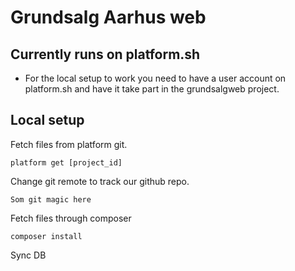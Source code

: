 # Grundsalg Aarhus web

## Currently runs on platform.sh
- For the local setup to work you need to have a user account on platform.sh and have it take part in the grundsalgweb project.

## Local setup
Fetch files from platform git.

    platform get [project_id]

Change git remote to track our github repo.

    Som git magic here


Fetch files through composer

    composer install

Sync DB
